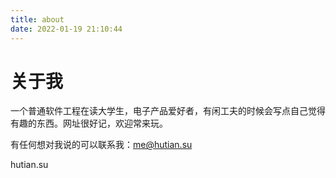 ```yaml
---
title: about
date: 2022-01-19 21:10:44
---
```


# 关于我

一个普通软件工程在读大学生，电子产品爱好者，有闲工夫的时候会写点自己觉得有趣的东西。网址很好记，欢迎常来玩。

有任何想对我说的可以联系我：<me@hutian.su>



hutian.su

